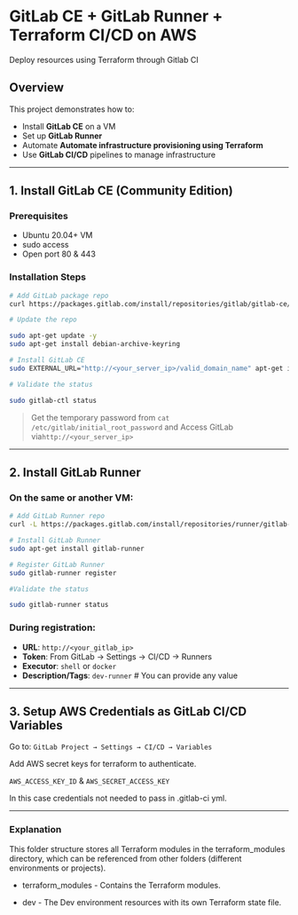# GitLab CE + GitLab Runner + Terraform CI/CD on AWS

Deploy resources using Terraform through Gitlab CI 

## Overview

This project demonstrates how to:
- Install **GitLab CE** on a VM
- Set up **GitLab Runner**
- Automate **Automate infrastructure provisioning using Terraform**
- Use **GitLab CI/CD** pipelines to manage infrastructure

---

## 1. Install GitLab CE (Community Edition)

### Prerequisites
- Ubuntu 20.04+ VM
- sudo access
- Open port 80 & 443

### Installation Steps

```bash
# Add GitLab package repo
curl https://packages.gitlab.com/install/repositories/gitlab/gitlab-ce/script.deb.sh | sudo bash

# Update the repo

sudo apt-get update -y
sudo apt-get install debian-archive-keyring 

# Install GitLab CE
sudo EXTERNAL_URL="http://<your_server_ip>/valid_domain_name" apt-get install gitlab-ce

# Validate the status

sudo gitlab-ctl status

```

> Get the temporary password from `cat /etc/gitlab/initial_root_password` and Access GitLab via`http://<your_server_ip>`

---

## 2. Install GitLab Runner

### On the same or another VM:

```bash
# Add GitLab Runner repo
curl -L https://packages.gitlab.com/install/repositories/runner/gitlab-runner/script.deb.sh | sudo bash

# Install GitLab Runner
sudo apt-get install gitlab-runner

# Register GitLab Runner
sudo gitlab-runner register

#Validate the status

sudo gitlab-runner status 
```

### During registration:
- **URL**: `http://<your_gitlab_ip>`
- **Token**: From GitLab → Settings → CI/CD → Runners
- **Executor**: `shell` or `docker`
- **Description/Tags**: `dev-runner` # You can provide any value

---

## 3. Setup AWS Credentials as GitLab CI/CD Variables

Go to:
`GitLab Project → Settings → CI/CD → Variables`

Add AWS secret keys for terraform to authenticate.

`AWS_ACCESS_KEY_ID` & `AWS_SECRET_ACCESS_KEY` 

In this case credentials not needed to pass in .gitlab-ci yml.

---

###  Explanation
This folder structure stores all Terraform modules in the terraform_modules directory, which can be referenced from other folders (different environments or projects).

- terraform_modules -  Contains the Terraform modules.

- dev -  The Dev environment resources with its own Terraform state file.


